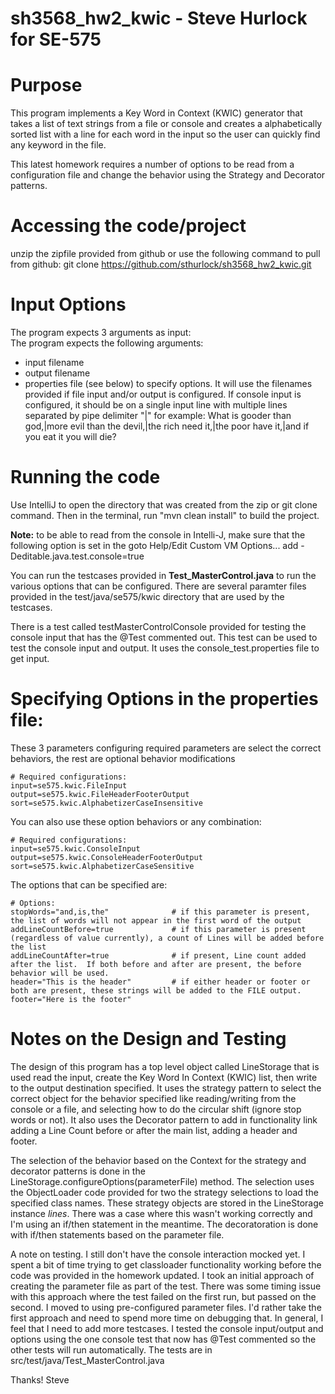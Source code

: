 # sh3568_hw2_kwic - Steve Hurlock for SE-575 

# Purpose
This program implements a Key Word in Context (KWIC) generator that takes a list of text strings from a file or console 
and creates a alphabetically sorted list with a line for each word in the input so the user can quickly find any keyword in the file.

This latest homework requires a number of options to be read from a configuration file and change the behavior using the Strategy and Decorator patterns.  

# Accessing the code/project 
unzip the zipfile provided from github or use the following command to pull from github:
git clone https://github.com/sthurlock/sh3568_hw2_kwic.git

# Input Options
The program expects 3 arguments as input:  
The program expects the following arguments:
  * input filename
  * output filename 
  * properties file (see below) to specify options.  It will use the filenames provided if file input and/or output is configured.
  If console input is configured, it should be on a single input line with multiple lines separated by pipe delimiter "|"
     for example: What is gooder than god,|more evil than the devil,|the rich need it,|the poor have it,|and if you eat it you will die?
                    
# Running the code
Use IntelliJ to open the directory that was created from the zip or git clone command.  Then in the terminal, run "mvn clean install" to build the project.

**Note:** to be able to read from the console in Intelli-J, make sure that the following option is set in the 
   goto Help/Edit Custom VM Options...
   add -Deditable.java.test.console=true

You can run the testcases provided in  **Test_MasterControl.java** to run the various options that can be configured.  There are several paramter files provided in the test/java/se575/kwic directory that are used by the testcases.

There is a test called testMasterControlConsole provided for testing the console input that has the @Test commented out.  This test can be used to test the console input and output.  It uses the console_test.properties file to get input.  

# Specifying Options in the properties file:

These 3 parameters configuring required parameters are select the correct behaviors, the rest are optional behavior modifications
```
# Required configurations:
input=se575.kwic.FileInput
output=se575.kwic.FileHeaderFooterOutput
sort=se575.kwic.AlphabetizerCaseInsensitive
```

You can also use these option behaviors or any combination:
```
# Required configurations:
input=se575.kwic.ConsoleInput
output=se575.kwic.ConsoleHeaderFooterOutput
sort=se575.kwic.AlphabetizerCaseSensitive
```

The options that can be specified are: 
```
# Options:
stopWords="and,is,the"              # if this parameter is present, the list of words will not appear in the first word of the output
addLineCountBefore=true             # if this parameter is present (regardless of value currently), a count of Lines will be added before the list
addLineCountAfter=true              # if present, Line count added after the list.  If both before and after are present, the before behavior will be used.
header="This is the header"         # if either header or footer or both are present, these strings will be added to the FILE output.
footer="Here is the footer"
```

# Notes on the Design and Testing
The design of this program has a top level object called LineStorage that is used read the input, create the Key Word In Context (KWIC) list, then write to the output destination specified.  It uses the strategy pattern to select the correct object for the behavior specified like reading/writing from the console or a file, and selecting how to do the circular shift (ignore stop words or not).  It also uses the Decorator pattern to add in functionality link adding a Line Count before or after the main list, adding a header and footer.


The selection of the behavior based on the Context for the strategy and decorator patterns is done in the LineStorage.configureOptions(parameterFile) method.  The selection uses the ObjectLoader code provided for two the strategy selections to load the specified class names.  These strategy objects are stored in the LineStorage instance *lines*.  There was a case where this wasn't working correctly and I'm using an if/then statement in the meantime.  The decoratoration is done with if/then statements based on the parameter file.  


A note on testing.  I still don't have the console interaction mocked yet.  I spent a bit of time trying to get classloader functionality working before the code was provided in the homework updated.  I took an initial approach of creating the parameter file as part of the test.  There was some timing issue with this approach where the test failed on the first run, but passed on the second.  I moved to using pre-configured parameter files.  I'd rather take the first approach and need to spend more time on debugging that.  In general, I feel that I need to add more testcases.  I tested the console input/output and options using the one console test that now has @Test commented so the other tests will run automatically. The tests are in src/test/java/Test_MasterControl.java

Thanks! Steve
